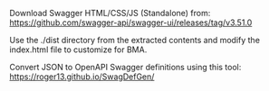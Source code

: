 
Download Swagger HTML/CSS/JS (Standalone) from:
https://github.com/swagger-api/swagger-ui/releases/tag/v3.51.0

Use the ./dist directory from the extracted contents and modify the index.html file to customize for BMA.

Convert JSON to OpenAPI Swagger definitions using this tool:
https://roger13.github.io/SwagDefGen/

